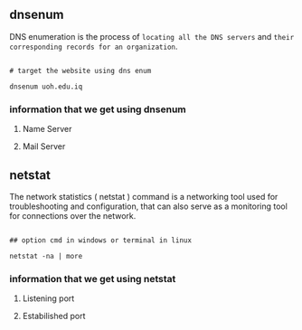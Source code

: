 ## dnsenum

DNS enumeration is the process of `locating all the DNS servers` and `their corresponding records for an organization`. 

```shell

# target the website using dns enum

dnsenum uoh.edu.iq

```

### information that we get using dnsenum

1. Name Server

2. Mail Server


## netstat

The network statistics ( netstat ) command is a networking tool used for troubleshooting and configuration, that can also serve as a monitoring tool for connections over the network.

```shell

## option cmd in windows or terminal in linux

netstat -na | more

```


### information that we get using netstat

1. Listening port

2. Estabilished port
